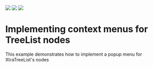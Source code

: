 <!-- default badges list -->
![](https://img.shields.io/endpoint?url=https://codecentral.devexpress.com/api/v1/VersionRange/128638402/12.1.4%2B)
[![](https://img.shields.io/badge/Open_in_DevExpress_Support_Center-FF7200?style=flat-square&logo=DevExpress&logoColor=white)](https://supportcenter.devexpress.com/ticket/details/E847)
[![](https://img.shields.io/badge/📖_How_to_use_DevExpress_Examples-e9f6fc?style=flat-square)](https://docs.devexpress.com/GeneralInformation/403183)
<!-- default badges end -->
# Implementing context menus for TreeList nodes


<p>This example demonstrates how to implement a popup menu for XtraTreeList's nodes</p>

<br/>



